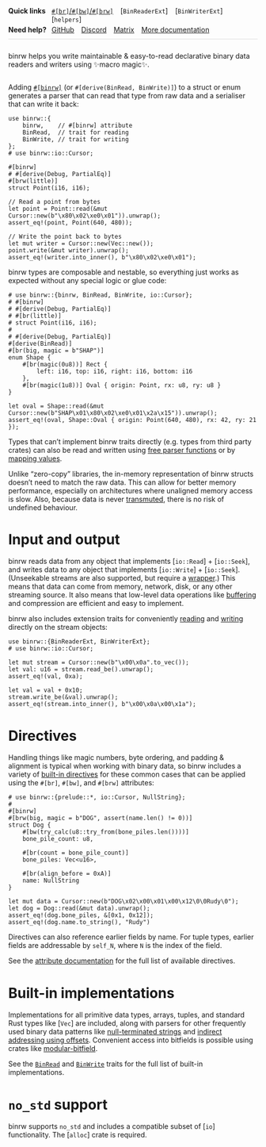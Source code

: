 <style>
.intro { display: flex; flex-direction: column-reverse; }
.ql { display: table; border-bottom: thin solid var(--color-border, #ddd); margin-bottom: .75em; padding-bottom: .75em; }
.ql_h.ql_h.ql_h { border: initial; font: inherit; font-size: 1em; font-weight: bold; padding: 0 .75em 0 0; white-space: nowrap; width: 0; }
.ql > * { display: table-row; }
.ql > *     > * { display: table-cell; }
.ql > * + * > *,
.ql > * + * > .ql_h.ql_h { padding-top: .25em; }
.ql p { display: inline; margin: 0 .75em 0 0; }
.ql p:last-child { margin-right: 0; }
.ql code { white-space: nowrap; }
</style>

<div class="intro">

binrw helps you write maintainable & easy-to-read declarative binary data
readers and writers using ✨macro magic✨.

<div class="ql">

<nav>

<h2 class="ql_h">Quick links</h2>

<div>

[`#[br]`/`#[bw]`/`#[brw]`](docs::attribute)

[`BinReaderExt`]

[`BinWriterExt`]

[`helpers`]
</div>
</nav>

<nav>

<h2 class="ql_h">Need help?</h2>

<div>

[GitHub]

[Discord]

[Matrix]

[More documentation](docs)
</div>
</nav>
</div>

[GitHub]: https://github.com/jam1garner/binrw/discussions/categories/q-a
[Discord]: https://discord.gg/ABy4Qh549j
[Matrix]: https://matrix.to/#/%23binrw:matrix.org
</div>

Adding [`#[binrw]`](macro@binrw) (or `#[derive(BinRead, BinWrite)]`) to a
struct or enum generates a parser that can read that type from raw data and a
serialiser that can write it back:

```
use binrw::{
    binrw,    // #[binrw] attribute
    BinRead,  // trait for reading
    BinWrite, // trait for writing
};
# use binrw::io::Cursor;

#[binrw]
# #[derive(Debug, PartialEq)]
#[brw(little)]
struct Point(i16, i16);

// Read a point from bytes
let point = Point::read(&mut Cursor::new(b"\x80\x02\xe0\x01")).unwrap();
assert_eq!(point, Point(640, 480));

// Write the point back to bytes
let mut writer = Cursor::new(Vec::new());
point.write(&mut writer).unwrap();
assert_eq!(writer.into_inner(), b"\x80\x02\xe0\x01");
```

binrw types are composable and nestable, so everything just works as expected
without any special logic or glue code:

```
# use binrw::{binrw, BinRead, BinWrite, io::Cursor};
# #[binrw]
# #[derive(Debug, PartialEq)]
# #[br(little)]
# struct Point(i16, i16);
#
# #[derive(Debug, PartialEq)]
#[derive(BinRead)]
#[br(big, magic = b"SHAP")]
enum Shape {
    #[br(magic(0u8))] Rect {
        left: i16, top: i16, right: i16, bottom: i16
    },
    #[br(magic(1u8))] Oval { origin: Point, rx: u8, ry: u8 }
}

let oval = Shape::read(&mut Cursor::new(b"SHAP\x01\x80\x02\xe0\x01\x2a\x15")).unwrap();
assert_eq!(oval, Shape::Oval { origin: Point(640, 480), rx: 42, ry: 21 });
```

Types that can’t implement binrw traits directly (e.g. types from third party
crates) can also be read and written using
[free parser functions](docs::attribute#custom-parserswriters) or by
[mapping values](docs::attribute#map).

Unlike “zero-copy” libraries, the in-memory representation of binrw structs
doesn’t need to match the raw data. This can allow for better memory
performance, especially on architectures where unaligned memory access is
slow. Also, because data is never [transmuted](core::mem::transmute), there
is no risk of undefined behaviour.

# Input and output

binrw reads data from any object that implements [`io::Read`] + [`io::Seek`],
and writes data to any object that implements [`io::Write`] + [`io::Seek`].
(Unseekable streams are also supported, but require a [wrapper](io::NoSeek).)
This means that data can come from memory, network, disk, or any other streaming
source. It also means that low-level data operations like
[buffering](io::BufReader) and compression are efficient and easy to
implement.

binrw also includes extension traits for conveniently [reading](BinReaderExt)
and [writing](BinWriterExt) directly on the stream objects:

```
use binrw::{BinReaderExt, BinWriterExt};
# use binrw::io::Cursor;

let mut stream = Cursor::new(b"\x00\x0a".to_vec());
let val: u16 = stream.read_be().unwrap();
assert_eq!(val, 0xa);

let val = val + 0x10;
stream.write_be(&val).unwrap();
assert_eq!(stream.into_inner(), b"\x00\x0a\x00\x1a");
```

# Directives

Handling things like magic numbers, byte ordering, and padding & alignment
is typical when working with binary data, so binrw includes a variety of
[built-in directives](docs::attribute) for these common cases that can be applied
using the `#[br]`, `#[bw]`, and `#[brw]` attributes:

```
# use binrw::{prelude::*, io::Cursor, NullString};
#
#[binrw]
#[brw(big, magic = b"DOG", assert(name.len() != 0))]
struct Dog {
    #[bw(try_calc(u8::try_from(bone_piles.len())))]
    bone_pile_count: u8,

    #[br(count = bone_pile_count)]
    bone_piles: Vec<u16>,

    #[br(align_before = 0xA)]
    name: NullString
}

let mut data = Cursor::new(b"DOG\x02\x00\x01\x00\x12\0\0Rudy\0");
let dog = Dog::read(&mut data).unwrap();
assert_eq!(dog.bone_piles, &[0x1, 0x12]);
assert_eq!(dog.name.to_string(), "Rudy")
```

Directives can also reference earlier fields by name. For tuple types,
earlier fields are addressable by `self_N`, where `N` is the index of the
field.

See the [attribute documentation](docs::attribute) for the full list of
available directives.

# Built-in implementations

Implementations for all primitive data types, arrays, tuples, and standard
Rust types like [`Vec`] are included, along with parsers for other
frequently used binary data patterns like
[null-terminated strings](NullString) and
[indirect addressing using offsets](FilePtr). Convenient access into
bitfields is possible using crates like
[modular-bitfield](docs::attribute#using-map-on-a-struct-to-create-a-bit-field).

See the [`BinRead`](BinRead#foreign-impls) and
[`BinWrite`](BinWrite#foreign-impls) traits for the full list of built-in
implementations.

# `no_std` support

binrw supports `no_std` and includes a compatible subset of [`io`]
functionality. The [`alloc`] crate is required.
